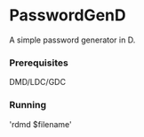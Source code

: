 # PasswordGenD

A simple password generator in D.

### Prerequisites

DMD/LDC/GDC

### Running
'rdmd $filename'